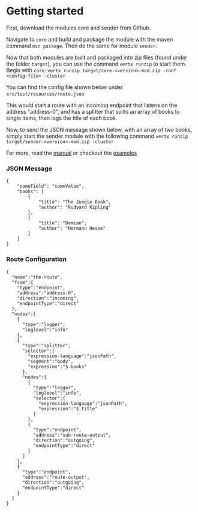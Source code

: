 # Getting started

First, download the modules core and sender from Github.

Navigate to `core` and build and package the module with the maven command `mvn package`. 
Then do the same for module `sender`.



Now that both modules are built and packaged into zip files (found under the folder `target`), you can use the command `vertx runzip` to start them.
Begin with `core`:
```vertx runzip target/core-<version>-mod.zip -conf <config-file> -cluster```

You can find the config file shown below under `src/test/resources/route.json`.

This would start a route with an incoming endpoint that listens on the address "address-0", and has a splitter that splits an array of
books to single items, then logs the title of each book.

Now, to send the JSON message shown below, with an array of two books, simply start the sender module with the following command 
```vertx runzip target/sender-<version>-mod.zip -cluster```

For more, read the [manual](manual.md) or checkout the [examples](examples.md)

### JSON Message
```
{
    "someField": "someValue",
    "books": [
        {
            "title": "The Jungle Book",
            "author": "Rudyard Kipling"
        },
        {
            "title": "Demian",
            "author": "Hermann Hesse"
        }
    ]
}
```


### Route Configuration
```
{  
  "name":"the-route",
  "from":{  
    "type":"endpoint",
    "address":"address-0",
    "direction":"incoming",
    "endpointType":"direct"
  },
  "nodes":[  
    {  
      "type":"logger",
      "loglevel":"info"
    },
    {  
      "type":"splitter",
      "selector":{  
        "expression-language":"jsonPath",
        "segment":"body",
        "expression":"$.books"
      },
      "nodes":[  
        {  
          "type":"logger",
          "loglevel":"info",
          "selector":{  
            "expression-language":"jsonPath",
            "expression":"$.title"
          }
        },
        {  
          "type":"endpoint",
          "address":"sub-route-output",
          "direction":"outgoing",
          "endpointType":"direct"
        }
      ]
    },
    {  
      "type":"endpoint",
      "address":"route-output",
      "direction":"outgoing",
      "endpointType":"direct"
    }
  ]
}
```